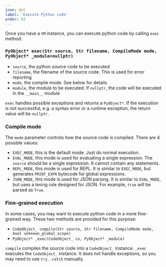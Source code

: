 ```yaml
---
icon: dot
label: 'Execute Python code'
order: 93
---
```


Once you have a `VM` instance, you can execute python code by calling `exec` method.

### `PyObject* exec(Str source, Str filename, CompileMode mode, PyObject* _module=nullptr)`

+ `source`, the python source code to be executed
+ `filename`, the filename of the source code. This is used for error reporting
+ `mode`, the compile mode. See below for details
+ `module`, the module to be executed. If `nullptr`, the code will be executed in the `__main__` module

`exec` handles possible exceptions and returns a `PyObject*`.
If the execution is not successful, e.g. a syntax error or a runtime exception,
the return value will be `nullptr`.

### Compile mode

The `mode` parameter controls how the source code is compiled. There are 4 possible values:
+ `EXEC_MODE`, this is the default mode. Just do normal execution.
+ `EVAL_MODE`, this mode is used for evaluating a single expression. The `source` should be a single expression. It cannot contain any statements.
+ `REPL_MODE`, this mode is used for REPL. It is similar to `EXEC_MODE`, but generates `PRINT_EXPR` bytecode for global expressions.
+ `JSON_MODE`, this mode is used for JSON parsing. It is similar to `EVAL_MODE`, but uses a lexing rule designed for JSON. For example, `true` will be parsed as `True`.


### Fine-grained execution

In some cases, you may want to execute python code in a more fine-grained way.
These two methods are provided for this purpose:

+ `CodeObject_ compile(Str source, Str filename, CompileMode mode, bool unknown_global_scope)`
+ `PyObject* _exec(CodeObject_ co, PyObject* _module)`

`compile` compiles the source code into a `CodeObject_` instance.
`_exec` executes the `CodeObject_` instance.
It does not handle exceptions, so you may need to use `try..catch` manually.